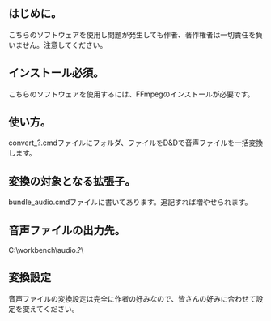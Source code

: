 ## はじめに。
こちらのソフトウェアを使用し問題が発生しても作者、著作権者は一切責任を負いません。注意してください。
## インストール必須。
こちらのソフトウェアを使用するには、FFmpegのインストールが必要です。
## 使い方。
convert_?.cmdファイルにフォルダ、ファイルをD&Dで音声ファイルを一括変換します。
## 変換の対象となる拡張子。
bundle_audio.cmdファイルに書いてあります。追記すれば増やせられます。
## 音声ファイルの出力先。
C:\workbench\audio\.?\
## 変換設定
音声ファイルの変換設定は完全に作者の好みなので、皆さんの好みに合わせて設定を変えてください。
